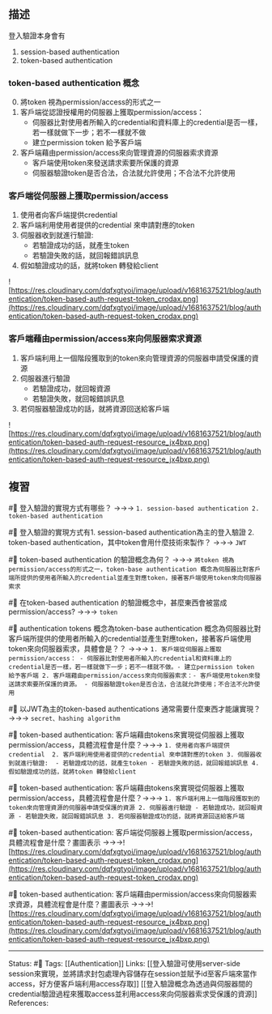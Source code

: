 ## 描述


登入驗證本身會有
1. session-based authentication
2. token-based authentication


### token-based authentication 概念

0. 將token 視為permission/access的形式之一
1. 客戶端從認證授權用的伺服器上獲取permission/access：
	- 伺服器比對使用者所輸入的credential和資料庫上的credential是否一樣，若一樣就做下一步；若不一樣就不做
	 - 建立permission token 給予客戶端
 2. 客戶端藉由permission/access來向管理資源的伺服器索求資源
	- 客戶端使用token來發送請求索要所保護的資源
	- 伺服器驗證token是否合法，合法就允許使用；不合法不允許使用



### 客戶端從伺服器上獲取permission/access

1. 使用者向客戶端提供credential 
2. 客戶端利用使用者提供的credential 來申請對應的token
3. 伺服器收到就進行驗證: 
	- 若驗證成功的話，就產生token
	- 若驗證失敗的話，就回報錯誤訊息
4. 假如驗證成功的話，就將token 轉發給client


![https://res.cloudinary.com/dqfxgtyoi/image/upload/v1681637521/blog/authentication/token-based-auth-request-token_crodax.png](https://res.cloudinary.com/dqfxgtyoi/image/upload/v1681637521/blog/authentication/token-based-auth-request-token_crodax.png)




###  客戶端藉由permission/access來向伺服器索求資源

1. 客戶端利用上一個階段獲取到的token來向管理資源的伺服器申請受保護的資源
2. 伺服器進行驗證
	- 若驗證成功，就回報資源
	- 若驗證失敗，就回報錯誤訊息
3. 若伺服器驗證成功的話，就將資源回送給客戶端


![https://res.cloudinary.com/dqfxgtyoi/image/upload/v1681637521/blog/authentication/token-based-auth-request-resource_jx4bxp.png](https://res.cloudinary.com/dqfxgtyoi/image/upload/v1681637521/blog/authentication/token-based-auth-request-resource_jx4bxp.png)


## 複習

#🧠 登入驗證的實現方式有哪些？ ->->-> `1. session-based authentication 2. token-based authentication`
<!--SR:!2023-06-08,35,250-->


#🧠 登入驗證的實現方式有1. session-based authentication為主的登入驗證 2. token-based authentication，其中token會用什麼技術來製作？ ->->-> `JWT`
<!--SR:!2023-06-05,97,250-->

#🧠 token-based authentication 的驗證概念為何？ ->->-> `將token 視為permission/access的形式之一，token-base authentication 概念為伺服器比對客戶端所提供的使用者所輸入的credential並產生對應token，接著客戶端使用token來向伺服器索求`
<!--SR:!2023-06-07,32,250-->

#🧠 在token-based authentication 的驗證概念中，甚麼東西會被當成permission/access?   ->->-> `token`
<!--SR:!2023-04-29,10,250-->

#🧠 authentication tokens 概念為token-base authentication 概念為伺服器比對客戶端所提供的使用者所輸入的credential並產生對應token，接著客戶端使用token來向伺服器索求，具體會是？？ ->->-> `1. 客戶端從伺服器上獲取permission/access：	- 伺服器比對使用者所輸入的credential和資料庫上的credential是否一樣，若一樣就做下一步；若不一樣就不做。- 建立permission token 給予客戶端 2. 客戶端藉由permission/access來向伺服器索求：- 客戶端使用token來發送請求索要所保護的資源。 - 伺服器驗證token是否合法，合法就允許使用；不合法不允許使用`
<!--SR:!2023-06-05,30,250-->


#🧠 以JWT為主的token-based authentications 通常需要什麼東西才能讓實現？ ->->-> `secret、hashing algorithm `
<!--SR:!2023-05-01,77,250-->

#🧠 token-based authentication: 客戶端藉由tokens來實現從伺服器上獲取permission/access，具體流程會是什麼？->->-> `1. 使用者向客戶端提供credential  2. 客戶端利用使用者提供的credential 來申請對應的token 3. 伺服器收到就進行驗證:  - 若驗證成功的話，就產生token - 若驗證失敗的話，就回報錯誤訊息 4. 假如驗證成功的話，就將token 轉發給client`
<!--SR:!2023-04-26,7,250-->



#🧠 token-based authentication:  客戶端藉由tokens來實現從伺服器上獲取permission/access，具體流程會是什麼？->->-> `1. 客戶端利用上一個階段獲取到的token來向管理資源的伺服器申請受保護的資源 2. 伺服器進行驗證 - 若驗證成功，就回報資源 - 若驗證失敗，就回報錯誤訊息 3. 若伺服器驗證成功的話，就將資源回送給客戶端`
<!--SR:!2023-06-11,34,250-->



#🧠 token-based authentication:  客戶端從伺服器上獲取permission/access，具體流程會是什麼？畫圖表示 ->->->![https://res.cloudinary.com/dqfxgtyoi/image/upload/v1681637521/blog/authentication/token-based-auth-request-token_crodax.png](https://res.cloudinary.com/dqfxgtyoi/image/upload/v1681637521/blog/authentication/token-based-auth-request-token_crodax.png)
<!--SR:!2023-04-29,10,250-->



#🧠 token-based authentication: 客戶端藉由permission/access來向伺服器索求資源，具體流程會是什麼？畫圖表示 ->->->![https://res.cloudinary.com/dqfxgtyoi/image/upload/v1681637521/blog/authentication/token-based-auth-request-resource_jx4bxp.png](https://res.cloudinary.com/dqfxgtyoi/image/upload/v1681637521/blog/authentication/token-based-auth-request-resource_jx4bxp.png)
<!--SR:!2023-05-31,27,250-->


---
Status: #🌱 
Tags:
[[Authentication]]
Links:
[[登入驗證可使用server-side session來實現，並將請求封包處理內容儲存在session並賦予id至客戶端來當作access，好方便客戶端利用access存取]]
[[登入驗證概念為透過與伺服器間的credential驗證過程來獲取access並利用access來向伺服器索求受保護的資源]]
References:

